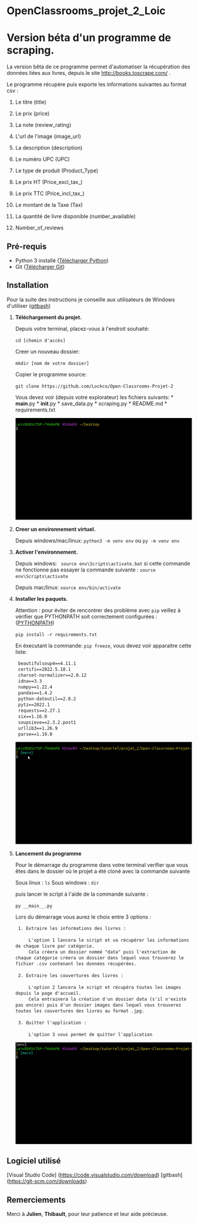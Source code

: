 # OpenClassrooms_projet_2_Loic
# Version béta d'un programme de scraping.

La version bêta de ce programme permet d'automatiser la récupération des données liées aux livres, depuis le site http://books.toscrape.com/ . 

Le programme récupère puis exporte les informations suivantes au format csv : 

1. Le titre (title)

2. Le prix (price)

3. La note (review_rating)

4. L'url de l'image (image_url)

5. La description (description)

6. Le numéro UPC (UPC)

7. Le type de produit (Product_Type)

8. Le prix HT (Price_excl_tax_)

9. Le prix TTC (Price_incl_tax_)

10. Le montant de la Taxe (Tax)

11. La quantité de livre disponible (number_available)

12. Number_of_reviews

## Pré-requis 

* Python 3 installé ([Télécharger Python](https://www.python.org/downloads/))
* Git ([Télécharger Git](https://github.com/))

## Installation

Pour la suite des instructions je conseille aux utilisateurs de Windows d'utiliser ([gitbash](https://git-scm.com/downloads))

1. **Téléchargement du projet.**


    Depuis votre terminal, placez-vous à l'endroit souhaité:
    
    ```cd [chemin d'accès]```  
    
    Creer un nouveau dossier:
    
    ```mkdir [nom de votre dossier]```
    
    Copier le programme source:
    
    ```git clone https://github.com/Lockco/Open-Classrooms-Projet-2```
    
     Vous devez voir (depuis votre explorateur) les fichiers suivants:
        * __main__.py
        * __init__.py
        * save_data.py
        * scraping.py
        * README.md
        * requirements.txt
    
    ![](gif/telecharger_projet.gif)


2. **Creer un environnement virtuel.**

    Depuis windows/mac/linux: ```python3 -m venv env``` ou ```py -m venv env```
    
3. **Activer l'environnement.**
    
    Depuis windows: ``` source env\Scripts\activate.bat``` si cette commande ne fonctionne pas essayer la commande suivante : ```source env\Scripts\activate```
    
    Depuis mac/linux: ```source env/bin/activate```

4. **Installer les paquets.**

    Attention : pour éviter de rencontrer des problème avec ```pip``` veillez à vérifier que PYTHONPATH soit correctement configurées : 
    ([PYTHONPATH](https://datatofish.com/add-python-to-windows-path/))

    ```pip install -r requirements.txt```

    En éxecutant la commande: ```pip freeze```, vous devez voir apparaitre cette liste: 

        beautifulsoup4==4.11.1
        certifi==2022.5.18.1
        charset-normalizer==2.0.12
        idna==3.3
        numpy==1.22.4
        pandas==1.4.2
        python-dateutil==2.8.2
        pytz==2022.1
        requests==2.27.1
        six==1.16.0
        soupsieve==2.3.2.post1
        urllib3==1.26.9
        parse==1.19.0

    ![](gif/creation_env.gif)

5. **Lancement du programme**

    Pour le démarrage du programme dans votre terminal verifier que vous êtes dans le dossier 
    où le projet a été cloné avec la commande suivante

    Sous linux : ```ls``` 
    Sous windows : ```dir```
    
    
    puis lancer le script à l'aide de la commande suivante :

    ```py __main__.py```

    Lors du démarrage vous aurez le choix entre 3 options :

        1. Extraire les informations des livres : 

            L'option 1 lancera le script et va récupérer les informations de chaque livre par catégorie.
            Cela créera un dossier nommé "data" puis l'extraction de chaque catégorie créera un dossier dans lequel vous trouverez le fichier .csv contenant les données récupérées.

        2. Extraire les couvertures des livres :

            L'option 2 lancera le script et récupéra toutes les images depuis la page d'accueil.
            Cela entrainera la création d'un dossier data (s'il n'existe pas encore) puis d'un dossier images dans lequel vous trouverez toutes les couvertures des livres au format .jpg.

        3. Quitter l'application :

            L'option 3 vous permet de quitter l'application

    ![](gif/lancer_programme.gif)
            
## Logiciel utilisé
[Visual Studio Code] (https://code.visualstudio.com/download)
[gitbash] (https://git-scm.com/downloads)

## Remerciements

Merci à **Julien**, **Thibault**, pour leur patience et leur aide précieuse. 





